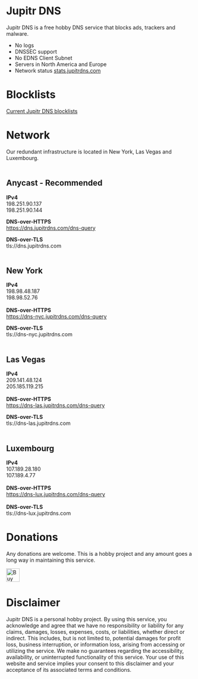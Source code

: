 
# Jupitr DNS

Jupitr DNS is a free hobby DNS service that blocks ads, trackers and malware.

- No logs
- DNSSEC support
- No EDNS Client Subnet
- Servers in North America and Europe
- Network status [stats.jupitrdns.com](https://stats.jupitrdns.com)

# Blocklists

[Current Jupitr DNS blocklists](https://raw.githubusercontent.com/BastCo/JupitrDNS/main/blocklists.txt)


# Network

Our redundant infrastructure is located in New York, Las Vegas and Luxembourg. 
<br />
<br />
## Anycast - Recommended

**IPv4**
<br />198.251.90.137
<br />198.251.90.144

**DNS-over-HTTPS**
<br />https://dns.jupitrdns.com/dns-query

**DNS-over-TLS**
<br />tls://dns.jupitrdns.com
<br />
<br />
## New York

**IPv4**
<br />198.98.48.187
<br />198.98.52.76
<br />
<br />
**DNS-over-HTTPS**
<br />https://dns-nyc.jupitrdns.com/dns-query

**DNS-over-TLS**
<br />tls://dns-nyc.jupitrdns.com
<br />
<br />
## Las Vegas

**IPv4**
<br />209.141.48.124
<br />205.185.119.215
<br />
<br />
**DNS-over-HTTPS**
<br />https://dns-las.jupitrdns.com/dns-query

**DNS-over-TLS**
<br />tls://dns-las.jupitrdns.com
<br />
<br />
## Luxembourg

**IPv4**
<br />107.189.28.180
<br />107.189.4.77
<br />
<br />
**DNS-over-HTTPS**
<br />https://dns-lux.jupitrdns.com/dns-query
<br />
<br />
**DNS-over-TLS**
<br />tls://dns-lux.jupitrdns.com

# Donations

Any donations are welcome.  This is a hobby project and any amount goes a long way in maintaining this service.

<a href='https://ko-fi.com/Y8Y6NRJF4' target='_blank'><img height='36' style='border:0px;height:36px;' src='https://storage.ko-fi.com/cdn/kofi2.png?v=3' border='0' alt='Buy Me a Coffee at ko-fi.com' /></a>

# Disclaimer

Jupitr DNS is a personal hobby project. By using this service, you acknowledge and agree that we have no responsibility or liability for any claims, damages, losses, expenses, costs, or liabilities, whether direct or indirect. This includes, but is not limited to, potential damages for profit loss, business interruption, or information loss, arising from accessing or utilizing the service. We make no guarantees regarding the accessibility, availability, or uninterrupted functionality of this service. Your use of this website and service implies your consent to this disclaimer and your acceptance of its associated terms and conditions.
